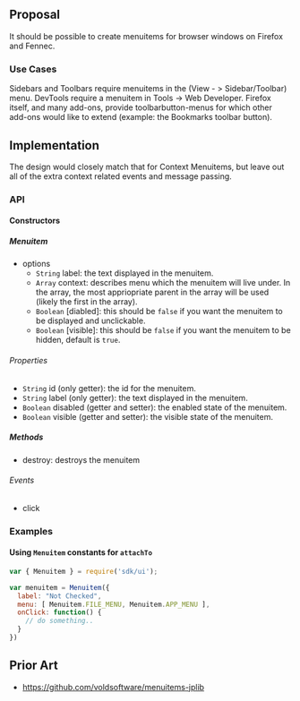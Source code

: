 ## Proposal

It should be possible to create menuitems for browser windows on Firefox and Fennec.

### Use Cases

Sidebars and Toolbars require menuitems in the (View - > Sidebar/Toolbar) menu.  DevTools require a menuitem in Tools -> Web Developer.  Firefox itself, and many add-ons, provide toolbarbutton-menus for which other add-ons would like to extend (example: the Bookmarks toolbar button).

## Implementation

The design would closely match that for Context Menuitems, but leave out all of the extra context related events and message passing.

### API

#### Constructors

##### Menuitem

* options
  * `String` label: the text displayed in the menuitem.
  * `Array` context: describes menu which the menuitem will live under.  In the array, the most appriopriate parent in the array will be used (likely the first in the array).
  * `Boolean` [diabled]: this should be `false` if you want the menuitem to be displayed and unclickable.
  * `Boolean` [visible]: this should be `false` if you want the menuitem to be hidden, default is `true`.

###### Properties

  * `String` id  (only getter): the id for the menuitem.
  * `String` label (only getter): the text displayed in the menuitem.
  * `Boolean` disabled (getter and setter): the enabled state of the menuitem.
  * `Boolean` visible (getter and setter): the visible state of the menuitem.

##### Methods

 * destroy: destroys the menuitem

###### Events

* click

### Examples

#### Using `Menuitem` constants for `attachTo`

```javascript
var { Menuitem } = require('sdk/ui');

var menuitem = Menuitem({
  label: "Not Checked",
  menu: [ Menuitem.FILE_MENU, Menuitem.APP_MENU ],
  onClick: function() {
    // do something..
  }
})
```

## Prior Art

* https://github.com/voldsoftware/menuitems-jplib

